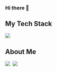 ### Hi there 👋

<!--
**hitezero/hitezero** is a ✨ _special_ ✨ repository because its `README.md` (this file) appears on your GitHub profile.

Here are some ideas to get you started:

- 🔭 I’m currently working on ...
- 🌱 I’m currently learning ...
- 👯 I’m looking to collaborate on ...
- 🤔 I’m looking for help with ...
- 💬 Ask me about ...
- 📫 How to reach me: ...
- 😄 Pronouns: ...
- ⚡ Fun fact: ...
-->
<h2> My Tech Stack </h2>
<img src="https://img.shields.io/badge/Python-007396?style=flat&logo=Java&logoColor=white"/></a>&nbsp




<h2> About Me </h2>
<a href="https://linkedin.com/in/sarah307"><img src="https://img.shields.io/badge/LinkedIn-0A66C2?style=flat&logo=LinkedIn&logoColor=white&link=https://linkedin.com/in/sarah307"/></a>&nbsp
<a href="https://www.instagram.com/s.hee__37/"><img src="https://img.shields.io/badge/Instagram-E4405F?style=flat&logo=LinkedIn&logoColor=white&link=https://www.instagram.com/s.hee__37/"/></a>&nbsp
